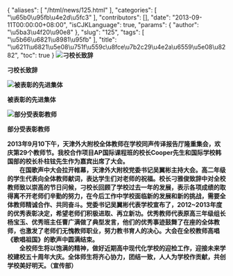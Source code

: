 {
    "aliases": [
        "/html/news/125.html"
    ],
    "categories": [
        "\u65b0\u95fb\u4e2d\u5fc3"
    ],
    "contributors": [],
    "date": "2013-09-11T00:00:00+08:00",
    "isCJKLanguage": true,
    "params": {
        "author": "\u5ba3\u4f20\u90e8"
    },
    "slug": "125",
    "tags": [
        "\u5b66\u6821\u8981\u95fb"
    ],
    "title": "\u6211\u6821\u5e08\u751f\u559c\u8fce\u7b2c29\u4e2a\u6559\u5e08\u8282",
    "toc": true
}
**![刁校长致辞](https://cdn.tfls.online/mirror/full/4f63e2a1ce2072e864912989712d954d6dc91a80.jpg "刁校长致辞")**

**刁校长致辞**

**![被表彰的先进集体](https://cdn.tfls.online/mirror/full/40f41c4df81fbd53a78d603dc3a1bf37227c5ffe.jpg "被表彰的先进集体")**

**被表彰的先进集体**

**![部分受表彰教师](https://cdn.tfls.online/mirror/full/09c37d75cfda4b846d130702bf037688020aa031.jpg "部分受表彰教师")**

**部分受表彰教师**

**2013年9月10下午，天津外大附校全体教师在学校同声传译报告厅隆重集会，欢庆第29个教师节。我校合作项目AP国际课程班的校长Cooper先生和国际学校韩国部的校长朴柱铉先生作为嘉宾出席了大会。  
　　在国歌声中大会拉开帷幕，天津外大附校党委书记吴翼彬主持大会。高二年级的学生代表向全体教师献词，表达学生们对老师的祝福。校长刁雅俊致辞中对全校教师致以崇高的节日问候，刁校长回顾了学校过去一年的发展，表示各项成绩的取得离不开老师们辛勤的努力，在今后工作中学校面临新的发展和新的挑战，需要全体教师精诚合作、共同奋斗。党委书记吴翼彬代表学校宣布了，2012~2013年度的优秀表彰决定，希望老师们积极进取、再立新功。优秀教师代表原高三年级组长杨宝玉、优秀班主任曹广满做了典型发言，他们的优秀事迹鼓舞了在座的全体教师，也激发了老师们无愧教师职业，努力教书育人的决心。大会在全校教师高唱《歌唱祖国》的歌声中圆满结束。  
　　全校师生将以饱满的精神，做好近期高中现代化学校的迎检工作，迎接未来学校建校五十周年大庆。全体师生将齐心协力，团结一致，人人为学校作贡献，共创学校美好明天。（宣传部）**

